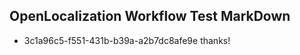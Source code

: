 ## OpenLocalization Workflow Test MarkDown
* 3c1a96c5-f551-431b-b39a-a2b7dc8afe9e thanks!

<!--HONumber=Jan17_HO2-->


